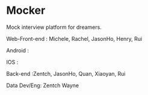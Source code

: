 # Mocker

Mock interview platform for dreamers.

Web-Front-end : Michele, Rachel, JasonHo, Henry, Rui 

Android : 

IOS : 

Back-end :Zentch, JasonHo, Quan, Xiaoyan, Rui

Data Dev/Eng: Zentch  Wayne
